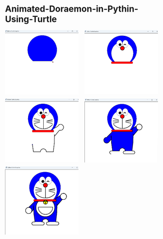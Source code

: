 # Animated-Doraemon-in-Pythin-Using-Turtle


<div style="display: flex; flex-wrap: wrap; justify-content: space-between;">
    <div style="flex-basis: 48%; margin-bottom: 10px;">
        <img src="Screenshot 2024-10-06 090511.png" alt="Alt text" width="100%">
    </div>
    <div style="flex-basis: 48%; margin-bottom: 10px;">
        <img src="Screenshot 2024-10-06 090518.png" alt="Alt text" width="100%">
    </div>
    <div style="flex-basis: 48%; margin-bottom: 10px;">
        <img src="Screenshot 2024-10-06 090524.png" alt="Alt text" width="100%">
    </div>
    <div style="flex-basis: 48%; margin-bottom: 10px;">
        <img src="Screenshot 2024-10-06 090531.png" alt="Alt text" width="100%">
    </div>
    <div style="flex-basis: 48%; margin-bottom: 10px;">
        <img src="Screenshot 2024-10-06 090540.png" alt="Alt text" width="100%">
    </div>
</div>



